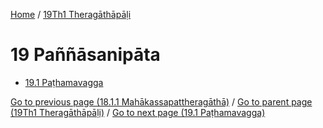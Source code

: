 
[Home](/) / [19Th1 Theragāthāpāḷi](../19Th1.md)

# 19 Paññāsanipāta

* [19.1 Paṭhamavagga](19/19.1.md)

[Go to previous page (18.1.1 Mahākassapattheragāthā)](18/18.1/18.1.1.md) / [Go to parent page (19Th1 Theragāthāpāḷi)](0.md) / [Go to next page (19.1 Paṭhamavagga)](19/19.1.md)


